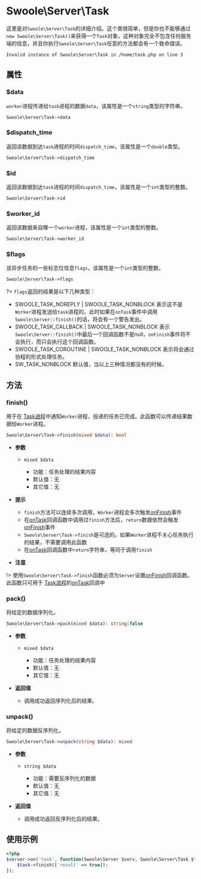 # Swoole\Server\Task

这里是对`Swoole\Server\Task`的详细介绍。这个类很简单，但是你也不能够通过`new Swoole\Server\Task()`来获得一个`Task`对象，这种对象完全不包含任何服务端的信息，并且你执行`Swoole\Server\Task`任意的方法都会有一个致命错误。

```shell
Invalid instance of Swoole\Server\Task in /home/task.php on line 3
```


## 属性

### $data
`worker`进程传递给`task`进程的数据`data`，该属性是一个`string`类型的字符串。

```php
Swoole\Server\Task->data
```

### $dispatch_time
返回该数据到达`task`进程的时间`dispatch_time`，该属性是一个`double`类型。

```php
Swoole\Server\Task->dispatch_time
```

### $id
返回该数据到达`task`进程的时间`dispatch_time`，该属性是一个`int`类型的整数。

```php
Swoole\Server\Task->id
```

### $worker_id
返回该数据来自哪一个`worker`进程，该属性是一个`int`类型的整数。

```php
Swoole\Server\Task->worker_id
```

### $flags
该异步任务的一些标志位信息`flags`，该属性是一个`int`类型的整数。

```php
Swoole\Server\Task->flags
```

?> `flags`返回的结果是以下几种类型：  
  - SWOOLE_TASK_NOREPLY | SWOOLE_TASK_NONBLOCK 表示这不是`Worker`进程发送给`task`进程的，此时如果在`onTask`事件中调用`Swoole\Server::finish()`的话，将会有一个警告发出。  
  - SWOOLE_TASK_CALLBACK | SWOOLE_TASK_NONBLOCK 表示`Swoole\Server::finish()`中最后一个回调函数不是null，`onFinish`事件将不会执行，而只会执行这个回调函数。 
  - SWOOLE_TASK_COROUTINE | SWOOLE_TASK_NONBLOCK 表示将会通过协程的形式处理任务。 
  - SW_TASK_NONBLOCK 默认值，当以上三种情况都没有的时候。

## 方法

### finish()

用于在 [Task进程](/learn?id=taskworker进程)中通知`Worker`进程，投递的任务已完成。此函数可以传递结果数据给`Worker`进程。

```php
Swoole\Server\Task->finish(mixed $data): bool
```

  * **参数**

    * `mixed $data`

      * 功能：任务处理的结果内容
      * 默认值：无
      * 其它值：无

  * **提示**
    * `finish`方法可以连续多次调用，`Worker`进程会多次触发[onFinish](/server/events?id=onfinish)事件
    * 在[onTask](/server/events?id=ontask)回调函数中调用过`finish`方法后，`return`数据依然会触发[onFinish](/server/events?id=onfinish)事件
    * `Swoole\Server\Task->finish`是可选的。如果`Worker`进程不关心任务执行的结果，不需要调用此函数
    * 在[onTask](/server/events?id=ontask)回调函数中`return`字符串，等同于调用`finish`

  * **注意**

  !> 使用`Swoole\Server\Task->finish`函数必须为`Server`设置[onFinish](/server/events?id=onfinish)回调函数。此函数只可用于 [Task进程](/learn?id=taskworker进程)的[onTask](/server/events?id=ontask)回调中


### pack()

将给定的数据序列化。

```php
Swoole\Server\Task->pack(mixed $data): string|false
```

  * **参数**

    * `mixed $data`

      * 功能：任务处理的结果内容
      * 默认值：无
      * 其它值：无

  * **返回值**
    * 调用成功返回序列化后的结果。 

### unpack()

将给定的数据反序列化。

```php
Swoole\Server\Task->unpack(string $data): mixed
```

  * **参数**

    * `string $data`

      * 功能：需要反序列化的数据
      * 默认值：无
      * 其它值：无

  * **返回值**
    * 调用成功返回反序列化后的结果。 

## 使用示例
```php
<?php
$server->on('task', function(Swoole\Server $serv, Swoole\Server\Task $task) {
    $task->finish(['result' => true]);
});
```